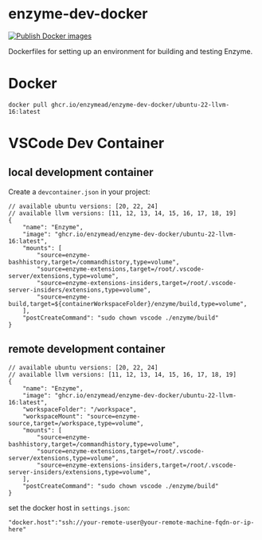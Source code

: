 # enzyme-dev-docker
[![Publish Docker images](https://github.com/tgymnich/enzyme-dev-docker/actions/workflows/docker-publish.yml/badge.svg)](https://github.com/tgymnich/enzyme-dev-docker/actions/workflows/docker-publish.yml)

Dockerfiles for setting up an environment for building and testing Enzyme.

# Docker

```
docker pull ghcr.io/enzymead/enzyme-dev-docker/ubuntu-22-llvm-16:latest
```

# VSCode Dev Container

## local development container

Create a `devcontainer.json` in your project:
```
// available ubuntu versions: [20, 22, 24]
// available llvm versions: [11, 12, 13, 14, 15, 16, 17, 18, 19]
{
    "name": "Enzyme",
    "image": "ghcr.io/enzymead/enzyme-dev-docker/ubuntu-22-llvm-16:latest",
    "mounts": [
        "source=enzyme-bashhistory,target=/commandhistory,type=volume",
        "source=enzyme-extensions,target=/root/.vscode-server/extensions,type=volume",
        "source=enzyme-extensions-insiders,target=/root/.vscode-server-insiders/extensions,type=volume",
        "source=enzyme-build,target=${containerWorkspaceFolder}/enzyme/build,type=volume",
    ],
    "postCreateCommand": "sudo chown vscode ./enzyme/build"
}
```

## remote development container

```
// available ubuntu versions: [20, 22, 24]
// available llvm versions: [11, 12, 13, 14, 15, 16, 17, 18, 19]
{
    "name": "Enzyme",
    "image": "ghcr.io/enzymead/enzyme-dev-docker/ubuntu-22-llvm-16:latest",
    "workspaceFolder": "/workspace",
    "workspaceMount": "source=enzyme-source,target=/workspace,type=volume",
    "mounts": [
        "source=enzyme-bashhistory,target=/commandhistory,type=volume",
        "source=enzyme-extensions,target=/root/.vscode-server/extensions,type=volume",
        "source=enzyme-extensions-insiders,target=/root/.vscode-server-insiders/extensions,type=volume",
    ],
    "postCreateCommand": "sudo chown vscode ./enzyme/build"
}
```

set the docker host in `settings.json`:
```
"docker.host":"ssh://your-remote-user@your-remote-machine-fqdn-or-ip-here"
```
